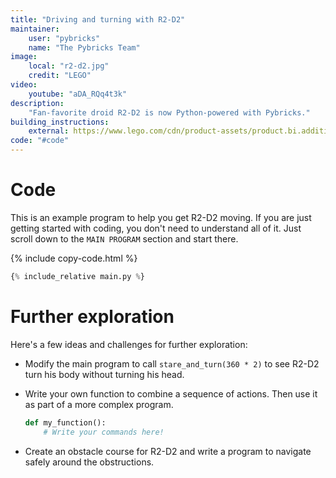 ```yaml
---
title: "Driving and turning with R2-D2"
maintainer:
    user: "pybricks"
    name: "The Pybricks Team"
image:
    local: "r2-d2.jpg"
    credit: "LEGO"
video:
    youtube: "aDA_RQq4t3k"
description:
    "Fan-favorite droid R2-D2 is now Python-powered with Pybricks."
building_instructions:
    external: https://www.lego.com/cdn/product-assets/product.bi.additional.main.pdf/75253_X_Artoo.pdf
code: "#code"
---
```


# Code

This is an example program to help you get R2-D2 moving. If you are just getting
started with coding, you don't need to understand all of it. Just scroll down
to the `MAIN PROGRAM` section and start there.

{% include copy-code.html %}
```python
{% include_relative main.py %}
```


# Further exploration

Here's a few ideas and challenges for further exploration:

- Modify the main program to call `stare_and_turn(360 * 2)` to see R2-D2 turn
  his body without turning his head.
- Write your own function to combine a sequence of actions. Then use it as
  part of a more complex program.

  ```python
  def my_function():
      # Write your commands here!
  ```

- Create an obstacle course for R2-D2 and write a program to navigate safely
  around the obstructions.

